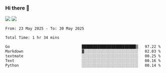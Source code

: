### Hi there 👋️

![](https://komarev.com/ghpvc/?username=Loner1024)
![](https://hit.yhype.me/github/profile?account_id=20189164)

<!--START_SECTION:waka-->

```txt
From: 23 May 2025 - To: 30 May 2025

Total Time: 1 hr 34 mins

Go                                ████████████████████████▒   97.22 %
Markdown                          ▓░░░░░░░░░░░░░░░░░░░░░░░░   02.03 %
textmate                          ░░░░░░░░░░░░░░░░░░░░░░░░░   00.25 %
Text                              ░░░░░░░░░░░░░░░░░░░░░░░░░   00.16 %
Python                            ░░░░░░░░░░░░░░░░░░░░░░░░░   00.14 %
```

<!--END_SECTION:waka-->




